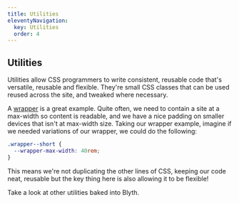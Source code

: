 ```yaml
---
title: Utilities
eleventyNavigation:
  key: Utilities
  order: 4
---
```


## Utilities

Utilities allow CSS programmers to write consistent, reusable code that's versatile, reusable and flexible. They're small CSS classes that can be used reused across the site, and tweaked where necessary.

A [wrapper](/docs/utilities/wrapper) is a great example. Quite often, we need to contain a site at a max-width so content is readable, and we have a nice padding on smaller devices that isn't at max-width size. Taking our wrapper example, imagine if we needed variations of our wrapper, we could do the following:

```css
.wrapper--short {
  --wrapper-max-width: 40rem;
}
```

This means we're not duplicating the other lines of CSS, keeping our code neat, reusable but the key thing here is also allowing it to be flexible!

Take a look at other utilities baked into Blyth.
